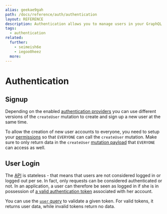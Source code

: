 ```yaml
---
alias: geekae9gah
path: /docs/reference/auth/authentication
layout: REFERENCE
description: Authentication allows you to manage users in your GraphQL backend. Use authentication providers like Auth0 and Digits out-of-the-box.
tags:
  - authentication
related:
  further:
    - seimeish6e
    - iegoo0heez
  more:
---
```


# Authentication

## Signup

Depending on the enabled [authentication providers](!alias-seimeish6e#authentication-providers) you can use different versions of the `createUser` mutation to create and sign up a new user at the same time.

To allow the creation of new user accounts to everyone, you need to setup your [permissions](!alias-iegoo0heez) so that `EVERYONE` can call the `createUser` mutation. Make sure to only return data in the `createUser` [mutation payload](!alias-gahth9quoo) that `EVERYONE` can access as well.

## User Login

The [API](!alias-heshoov3ai) is stateless - that means that users are not considered logged in or logged out per se. In fact, only requests can be considered authenticated or not. In an application, a user can therefore be seen as logged in if she is in possession of [a valid authentication token](!alias-eip7ahqu5o) associated with her account.

You can use the [`user` query](!alias-gieh7iw2ru) to validate a given token. For valid tokens, it returns user data, while invalid tokens return no data.
